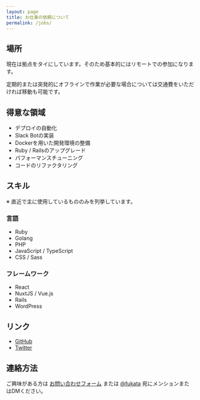 ```yaml
---
layout: page
title: お仕事の依頼について
permalink: /jobs/
---
```


## 場所

現在は拠点をタイにしています。そのため基本的にはリモートでの参加になります。

定期的または突発的にオフラインで作業が必要な場合については交通費をいただければ移動も可能です。

## 得意な領域

- デプロイの自動化
- Slack Botの実装
- Dockerを用いた開発環境の整備
- Ruby / Railsのアップグレード
- パフォーマンスチューニング
- コードのリファクタリング

## スキル

※ 直近で主に使用しているもののみを列挙しています。

### 言語

- Ruby
- Golang
- PHP
- JavaScript / TypeScript
- CSS / Sass

### フレームワーク

- React
- NuxtJS / Vue.js
- Rails
- WordPress

## リンク

- [GitHub](https://github.com/fukata)
- [Twitter](https://twitter.com/fukata)

## 連絡方法

ご興味がある方は [お問い合わせフォーム](https://docs.google.com/forms/d/16vpVTsHdUbtdghLJl4k5l7UJ2HZxRD1O-ZfxoLT5yyw/) または [@fukata](https://twitter.com/fukata) 宛にメンションまたはDMください。
